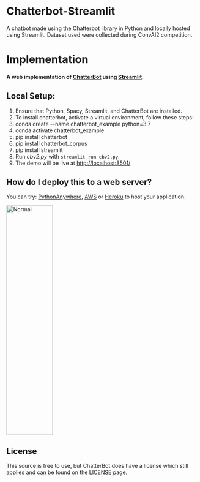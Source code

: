 # Chatterbot-Streamlit
A chatbot made using the Chatterbot library in Python and locally hosted using Streamlit. Dataset used were collected during ConvAI2 competition.

# Implementation

#### A web implementation of [ChatterBot](https://github.com/gunthercox/ChatterBot) using [Streamlit](https://www.streamlit.io/).

## Local Setup:
 1. Ensure that Python, Spacy, Streamlit, and ChatterBot are installed.
 2. To install chatterbot, activate a virtual environment, follow these steps:	
 3. conda create --name chatterbot_example python=3.7
 4. conda activate chatterbot_example
 5. pip install chatterbot
 6. pip install chatterbot_corpus
 7. pip install streamlit
 8. Run *cbv2.py* with `streamlit run cbv2.py`.
 9. The demo will be live at [http://localhost:8501/](http://localhost:8501/)

## How do I deploy this to a web server?
You can try: [PythonAnywhere](https://www.pythonanywhere.com/), [AWS](https://aws.amazon.com/getting-started/projects/deploy-python-application/) or [Heroku](https://devcenter.heroku.com/articles/getting-started-with-python#introduction) to host your application.


<img src="https://github.com/jojo96/Chatterbot-Streamlit/blob/master/bot.png" width=49% height=600 alt="Normal">

## License
This source is free to use, but ChatterBot does have a license which still applies and can be found on the [LICENSE](https://github.com/gunthercox/ChatterBot/blob/master/LICENSE) page.
